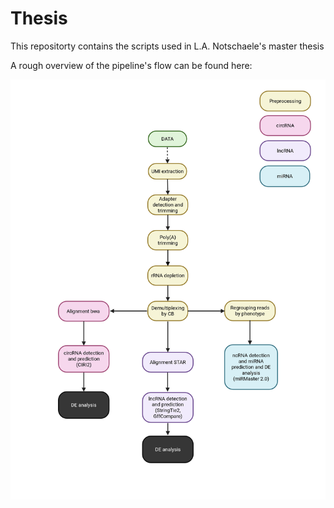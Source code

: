# Thesis

This repositorty contains the scripts used in L.A. Notschaele's master thesis
  
A rough overview of the pipeline's flow can be found here:

![Pipeline Overview](images/pipeline.png)

